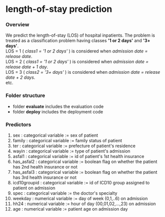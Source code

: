 # length-of-stay prediction
### Overview
We predict the length-of-stay (LOS) of hospital inpatients.
The problem is treated as a classification problem having classes **'1 or 2 days'** and **'3+ days'**.<br>
LOS = 1 ( _class1 = '1 or 2 days'_ ) is considered when _admission date = release date_.<br>
LOS = 2 ( _class1 = '1 or 2 days'_ ) is considered when _admission date = release date + 1 day_.<br>
LOS = 3 ( _class2 = '3+ days'_ ) is considered when _admission date = release date + 2 days_.<br>
etc.

### Folder structure
- folder **evaluate** includes the evaluation code
- folder **deploy** includes the deployment code

### Predictors
1. sex : categorical variable := sex of patient
1. family : categorical variable := family status of patient
1. ter : categorical variable := prefecture of patient's residence
1. wayin : categorical variable := type of patient's admission
1. asfal1 : categorical variable := id of patient's 1st health insurance
1. has_asfal2 : categorical variable := boolean flag on whether the patient has 2nd health insurance or not
1. has_asfal3 : categorical variable := boolean flag on whether the patient has 3rd health insurance or not
1. icd10groupid : categorical variable := id of ICD10 group assigned to patient on admission
1. spec : categorical variable := the doctor's specialty
1. weekday : numerical variable := day of week (0,1,..6) on admission
1. hh24 : numerical variable := hour of day (00,01,02,...,23) on admission
1. age : numerical variable := patient age on admission day
